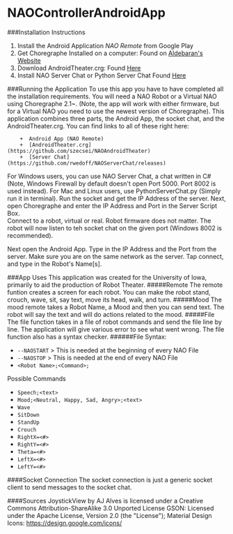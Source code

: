 # NAOControllerAndroidApp

###Installation Instructions
  1.  Install the Android Application *NAO Remote* from Google Play 
  2.  Get Choregraphe Installed on a computer:  Found on [Aldebaran's Website](https://www.aldebaran.com/en)
  3.  Download  AndroidTheater.crg:  Found [Here](https://github.com/szecsei/NAOAndroidTheater)
  4.  Install NAO Server Chat or Python Server Chat Found [Here](https://github.com/rwedoff/NAOServerChat/releases) 

###Running the Application
  To use this app you have to have completed all the installation requirements.  You will need a NAO Robot or a Virtual NAO using Choregraphe 2.1~.  (Note, the app will work
  with either firmware, but for a Virtual NAO you need to use the newest version of Choregraphe).
  This application combines three parts, the Android App, the socket chat, and the AndroidTheater.crg.  You can find links to all of these right here:
        
        +  Android App (NAO Remote)
        +  [AndroidTheater.crg](https://github.com/szecsei/NAOAndroidTheater)
        +  [Server Chat](https://github.com/rwedoff/NAOServerChat/releases)
    
  For Windows users, you can use NAO Server Chat, a chat written in C# (Note, Windows Firewall by default doesn't open Port 5000.  Port 8002 is used instead). For Mac and Linux users, use PythonServerChat.py (Simply run it in terminal).
  Run the socket and get the IP Address of the server.
  Next, open Choregraphe and enter the IP Address and Port in the Server Script Box.  
  Connect to a robot, virtual or real.  Robot firmware does not matter.
  The robot will now listen to teh socket chat on the given port (Windows 8002 is recommended).
  
  Next open the Android App.  Type in the IP Address and the Port from the server.  Make sure you are on the same network as the server.
  Tap connect, and type in the Robot's Name[s].  
  
###App Uses
This application was created for the University of Iowa, primarily to aid the production of Robot Theater.
#####Remote
  The remote funtion creates a screen for each robot.  You can make the robot stand, crouch, wave, sit, say text, move its head, walk, and turn.
#####Mood
  The mood remote takes a Robot Name, a Mood and then you can send text.  The robot will say the text and will do actions related to the mood.
#####File
  The file function takes in a file of robot commands and send the file line by line.  The application will give various error to see what went wrong.
  The file function also has a syntax checker.
######File Syntax:
  * `--NAOSTART`  > This is needed at the beginning of every NAO File
  * `--NAOSTOP`   > This is needed at the end of every NAO File
  * `<Robot Name>;<Command>;`
  
  Possible Commands
  * `Speech;<text>`
  * `Mood;<Neutral, Happy, Sad, Angry>;<text>`
  * `Wave`
  * `SitDown`
  * `StandUp`
  * `Crouch`
  * `RightX=<#>`
  * `RightY=<#>`
  * `Theta=<#>`
  * `LeftX=<#>`
  * `LeftY=<#>`
  
####Socket Connection
  The socket connection is just a generic socket client to send messages to the socket chat.
  
  
####Sources
JoystickView by AJ Alves is licensed under a Creative Commons Attribution-ShareAlike 3.0 Unported License
GSON: Licensed under the Apache License, Version 2.0 (the "License");
Material Design Icons: https://design.google.com/icons/
